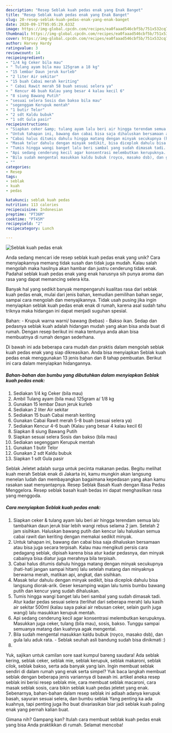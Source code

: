 ```yaml
---
description: "Resep Seblak kuah pedas enak yang Enak Banget"
title: "Resep Seblak kuah pedas enak yang Enak Banget"
slug: 20-resep-seblak-kuah-pedas-enak-yang-enak-banget
date: 2020-09-17T05:05:29.633Z
image: https://img-global.cpcdn.com/recipes/ea0faaad546cbf5b/751x532cq70/seblak-kuah-pedas-enak-foto-resep-utama.jpg
thumbnail: https://img-global.cpcdn.com/recipes/ea0faaad546cbf5b/751x532cq70/seblak-kuah-pedas-enak-foto-resep-utama.jpg
cover: https://img-global.cpcdn.com/recipes/ea0faaad546cbf5b/751x532cq70/seblak-kuah-pedas-enak-foto-resep-utama.jpg
author: Harvey Hardy
ratingvalue: 3
reviewcount: 14
recipeingredient:
- "1/4 kg Ceker bila mau"
- " Tulang ayam bila mau 125gram a 18 kg"
- "15 lembar Daun jeruk kurleb"
- "2 liter Air sekitar"
- "15 buah Cabai merah keriting"
- " Cabai Rawit merah 58 buah sesuai selera ya"
- " Kencur 46 buah Kalau yang besar 4 kalau kecil 6"
- "8 siung Bawang Putih"
- "sesuai selera Sosis dan bakso bila mau"
- "segenggam Kerupuk mentah"
- "1 butir Telor"
- "2 sdt Kaldu bubuk"
- "1 sdt Gula pasir"
recipeinstructions:
- "Siapkan ceker &amp; tulang ayam lalu beri air hingga terendam semua lalu tambahkan daun jeruk biar lebih wangi rebus selama 2 jam. Setelah 2 jam sisihkan. Haluskan bawang putih dan kencur lalu haluskan semua cabai rawit dan keriting dengan memakai sedikit minyak."
- "Untuk tahapan ini, bawang dan cabai bisa saja dihaluskan bersamaan atau bisa juga secara terpisah. Kalau mau mengikuti persis cara pedagang seblak, dipisah karena bisa atur kadar pedasnya, dan minyak cabainya bisa diatur juga merahnya bila terpisah."
- "Cabai halus ditumis dahulu hingga matang dengan minyak secukupnya (hati-hati jangan sampai hitam) lalu setelah matang dan minyaknya berwarna merah, matikan api, angkat, dan sisihkan."
- "Masak telur dahulu dengan minyak sedikit, bisa diceplok dahulu bisa langsung diorak-arik. Geser kesamping wajan lalu tumis bumbu bawang putih dan kencur yang sudah dihaluskan."
- "Tumis hingga wangi banget lalu beri sambal yang sudah dimasak tadi. Atur kadar pedas sesuai selera (terlihat dari seberapa merah) lalu kasih air sekitar 500ml (kalau saya pakai air rebusan ceker, selain gurih juga wangi) lalu masukkan kerupuk mentah."
- "Api sedang cenderung kecil agar konsentrasi melembutkan kerupuknya. Masukkan juga ceker, tulang (bila mau), sosis, bakso. Tunggu sampai semuanya matang dan kuahnya agak mengental."
- "Bila sudah mengental masukkan kaldu bubuk (royco, masako dsb), dan gula lalu aduk rata.  Seblak seuhah asli bandung sudah bisa dinikmati :)"
- ""
categories:
- Resep
tags:
- seblak
- kuah
- pedas

katakunci: seblak kuah pedas 
nutrition: 113 calories
recipecuisine: Indonesian
preptime: "PT36M"
cooktime: "PT45M"
recipeyield: "2"
recipecategory: Lunch

---
```



![Seblak kuah pedas enak](https://img-global.cpcdn.com/recipes/ea0faaad546cbf5b/751x532cq70/seblak-kuah-pedas-enak-foto-resep-utama.jpg)

Anda sedang mencari ide resep seblak kuah pedas enak yang unik? Cara menyiapkannya memang tidak susah dan tidak juga mudah. Kalau salah mengolah maka hasilnya akan hambar dan justru cenderung tidak enak. Padahal seblak kuah pedas enak yang enak harusnya sih punya aroma dan rasa yang dapat memancing selera kita.

Banyak hal yang sedikit banyak mempengaruhi kualitas rasa dari seblak kuah pedas enak, mulai dari jenis bahan, kemudian pemilihan bahan segar, sampai cara mengolah dan menyajikannya. Tidak usah pusing jika ingin menyiapkan seblak kuah pedas enak enak di rumah, karena asal sudah tahu triknya maka hidangan ini dapat menjadi suguhan spesial.

Bahan: - Krupuk warna warni/ bawang (bebas) - Bakso ikan. Sedap dan pedasnya seblak kuah adalah hidangan mudah yang akan bisa anda buat di rumah. Dengan resep berikut ini maka tentunya anda akan bisa membuatnya di rumah dengan sederhana.


Di bawah ini ada beberapa cara mudah dan praktis dalam mengolah seblak kuah pedas enak yang siap dikreasikan. Anda bisa menyiapkan Seblak kuah pedas enak menggunakan 13 jenis bahan dan 8 tahap pembuatan. Berikut ini cara dalam menyiapkan hidangannya.

<!--inarticleads1-->

##### Bahan-bahan dan bumbu yang dibutuhkan dalam menyiapkan Seblak kuah pedas enak:

1. Sediakan 1/4 kg Ceker (bila mau)
1. Ambil  Tulang ayam (bila mau) 125gram a/ 1/8 kg
1. Gunakan 15 lembar Daun jeruk kurleb
1. Sediakan 2 liter Air sekitar
1. Sediakan 15 buah Cabai merah keriting
1. Gunakan  Cabai Rawit merah 5-8 buah (sesuai selera ya)
1. Sediakan  Kencur 4-6 buah (Kalau yang besar 4 kalau kecil 6)
1. Siapkan 8 siung Bawang Putih
1. Siapkan sesuai selera Sosis dan bakso (bila mau)
1. Sediakan segenggam Kerupuk mentah
1. Gunakan 1 butir Telor
1. Gunakan 2 sdt Kaldu bubuk
1. Siapkan 1 sdt Gula pasir


Seblak Jeletet adalah surga untuk pecinta makanan pedas. Begitu melihat kuah merah Seblak enak di Jakarta ini, kamu mungkin akan langsung menelan ludah dan membayangkan bagaimana kepedasan yang akan kamu rasakan saat menyantapnya. Resep Seblak Basah Kuah dengan Rasa Pedas Menggelora. Resep seblak basah kuah bedas ini dapat menghasilkan rasa yang menggoda. 

<!--inarticleads2-->

##### Cara menyiapkan Seblak kuah pedas enak:

1. Siapkan ceker &amp; tulang ayam lalu beri air hingga terendam semua lalu tambahkan daun jeruk biar lebih wangi rebus selama 2 jam. Setelah 2 jam sisihkan. Haluskan bawang putih dan kencur lalu haluskan semua cabai rawit dan keriting dengan memakai sedikit minyak.
1. Untuk tahapan ini, bawang dan cabai bisa saja dihaluskan bersamaan atau bisa juga secara terpisah. Kalau mau mengikuti persis cara pedagang seblak, dipisah karena bisa atur kadar pedasnya, dan minyak cabainya bisa diatur juga merahnya bila terpisah.
1. Cabai halus ditumis dahulu hingga matang dengan minyak secukupnya (hati-hati jangan sampai hitam) lalu setelah matang dan minyaknya berwarna merah, matikan api, angkat, dan sisihkan.
1. Masak telur dahulu dengan minyak sedikit, bisa diceplok dahulu bisa langsung diorak-arik. Geser kesamping wajan lalu tumis bumbu bawang putih dan kencur yang sudah dihaluskan.
1. Tumis hingga wangi banget lalu beri sambal yang sudah dimasak tadi. Atur kadar pedas sesuai selera (terlihat dari seberapa merah) lalu kasih air sekitar 500ml (kalau saya pakai air rebusan ceker, selain gurih juga wangi) lalu masukkan kerupuk mentah.
1. Api sedang cenderung kecil agar konsentrasi melembutkan kerupuknya. Masukkan juga ceker, tulang (bila mau), sosis, bakso. Tunggu sampai semuanya matang dan kuahnya agak mengental.
1. Bila sudah mengental masukkan kaldu bubuk (royco, masako dsb), dan gula lalu aduk rata.  - Seblak seuhah asli bandung sudah bisa dinikmati :)
1. 


Yuk, sajikan untuk camilan sore saat kumpul bareng saudara! Ada seblak kering, seblak ceker, seblak mie, seblak kerupuk, seblak makaroni, seblak cilok, seblak bakso, serta ada banyak yang lain. Ingin membuat seblak sendiri di dalam rumah yang enak serta simpel? Yuk baca langkah membuat seblak dengan beberapa jenis variannya di bawah ini. artikel aneka resep seblak ini berisi resep seblak mie, cara membuat seblak macaroni, cara masak seblak sosis, cara bikin seblak kuah pedas jeletet yang enak. Sebenarnya, bahan-bahan dalam resep seblak ini adlaah adanya kerupuk basah, sayuran sesuai selera, dan bumbu seblak Yang penting ka ada kuahnya, tapi penting juga lho buat divariasikan biar jadi seblak kuah paling enak yang pernah kalian buat. 

Gimana nih? Gampang kan? Itulah cara membuat seblak kuah pedas enak yang bisa Anda praktikkan di rumah. Selamat mencoba!
